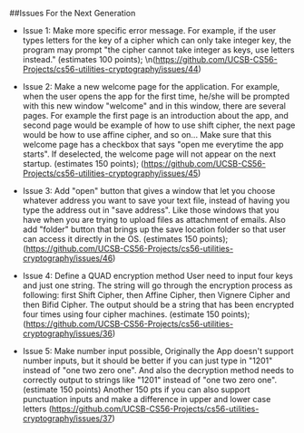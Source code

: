 ##Issues For the Next Generation 



* Issue 1: Make more specific error message. For example, if the user types letters for the
           key of a cipher which can only take integer key, the program may prompt "the cipher 
           cannot take integer as keys, use letters instead." (estimates 100 points);
\n(https://github.com/UCSB-CS56-Projects/cs56-utilities-cryptography/issues/44)

* Issue 2: Make a new welcome page for the application. For example, when the user opens the app
           for the first time, he/she will be prompted with this new window "welcome" and 
           in this window, there are several pages. For example the first page is an introduction
           about the app, and second page would be example of how to use shift cipher, the next 
           page would be how to use affine cipher, and so on... Make sure that this welcome page
           has a checkbox that says "open me everytime the app starts". If deselected, the welcome
           page will not appear on the next startup. (estimates 150 points);
(https://github.com/UCSB-CS56-Projects/cs56-utilities-cryptography/issues/45)

* Issue 3: Add "open" button that gives a window that let you choose whatever address you want 
           to save your text file, instead of having you type the address out in "save address". 
           Like those windows that you have when you are trying to upload files as attachment of emails. 
           Also add "folder" button that brings up the save location folder so that user can access
           it directly in the OS. (estimates 150 points); 
(https://github.com/UCSB-CS56-Projects/cs56-utilities-cryptography/issues/46)

* Issue 4: Define a QUAD encryption method User need to input four keys and just one string. 
           The string will go through the encryption process as following: first Shift Cipher, 
           then Affine Cipher, then Vignere Cipher and then Bifid Cipher. The output should be a 
           string that has been encrypted four times using four cipher machines.  (estimate 150 points);
(https://github.com/UCSB-CS56-Projects/cs56-utilities-cryptography/issues/36)

* Issue 5: Make number input possible, Originally the App doesn't support number inputs, but it 
           should be better if you can just type in "1201" instead of "one two zero one". And also 
           the decryption method needs to correctly output to strings like "1201" instead of "one 
           two zero one". (estimate 150 points) Another 150 pts if you can also support punctuation 
           inputs and make a difference in upper and lower case letters
(https://github.com/UCSB-CS56-Projects/cs56-utilities-cryptography/issues/37)


